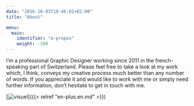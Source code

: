 ```yaml
---
date: "2016-10-03T18:46:02+02:00"
title: "About"

menu:
  main:
    identifier: "a-propos"
    weight: -100
---
```


I’m a professional Graphic Designer working since 2011 in the french-speaking part of Switzerland. Please feel free to take a look at my work which, I think, conveys my creative process much better than any number of words. If you appreciate it and would like to work with me or simply need further information, don’t hesitate to get in touch with me.

[![visuel](/img/workshop.jpg)]({{< relref "en-plus.en.md" >}})
